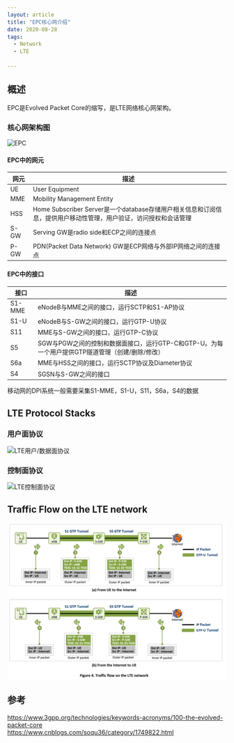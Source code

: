 ```yaml
---
layout: article
title: "EPC核心网介绍"
date: 2020-08-28
tags:
  - Network
  - LTE

---
```

## 概述

EPC是Evolved Packet Core的缩写，是LTE网络核心网架构。

### 核心网架构图

![EPC](https://img-blog.csdn.net/20150909120950694)

#### EPC中的网元

| 网元 | 描述 |
| --- | --- |
| UE | User Equipment |
|MME|Mobility Management Entity|
|HSS|Home Subscriber Server是一个database存储用户相关信息和订阅信息，提供用户移动性管理，用户验证，访问授权和会话管理|
|S-GW|Serving GW是radio side和ECP之间的连接点|
|P-GW|PDN(Packet Data Network) GW是ECP网络与外部IP网络之间的连接点|

#### EPC中的接口

|接口|描述|
|----|----|
|S1-MME|eNodeB与MME之间的接口，运行SCTP和S1-AP协议|
|S1-U|eNodeB与S-GW之间的接口，运行GTP-U协议|
|S11|MME与S-GW之间的接口，运行GTP-C协议|
|S5|SGW与PGW之间的控制和数据面接口，运行GTP-C和GTP-U。为每一个用户提供GTP隧道管理（创建/删除/修改）|
|S6a|MME与HSS之间的接口，运行SCTP协议及Diameter协议|
|S4|SGSN与S-GW之间的接口|

移动网的DPI系统一般需要采集S1-MME，S1-U，S11，S6a，S4的数据

## LTE Protocol Stacks

### 用户面协议

![LTE用户/数据面协议](https://img-blog.csdn.net/20150909135820709)

### 控制面协议

![LTE控制面协议](https://img-blog.csdn.net/20150909144404890)

## Traffic Flow on the LTE network

![Traffic Flow](https://github.com/ronysun/MarkdownImage/raw/master/LTE/TrafficFlowLTE.png)

## 参考

<https://www.3gpp.org/technologies/keywords-acronyms/100-the-evolved-packet-core>  
<https://www.cnblogs.com/soqu36/category/1749822.html>
